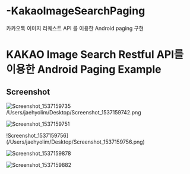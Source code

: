 # -KakaoImageSearchPaging
카카오톡 이미지 리퀘스트  API 를 이용한 Android paging  구현


# KAKAO Image Search Restful API를 이용한 Android Paging Example

## Screenshot

![Screenshot_1537159735](/Users/jaehyolim/Desktop/Screenshot_1537159735.png)/Users/jaehyolim/Desktop/Screenshot_1537159742.png

![Screenshot_1537159751](/Users/jaehyolim/Desktop/Screenshot_1537159751.png)



!Screenshot_1537159756](/Users/jaehyolim/Desktop/Screenshot_1537159756.png)



![Screenshot_1537159878](/Users/jaehyolim/Desktop/Screenshot_1537159878.png)



![Screenshot_1537159882](/Users/jaehyolim/Desktop/Screenshot_1537159882.png)

